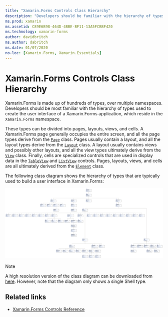 ```yaml
---
title: "Xamarin.Forms Controls Class Hierarchy"
description: "Developers should be familiar with the hierarchy of types used to create the user interface of a Xamarin.Forms application."
ms.prod: xamarin
ms.assetid: C89E6B98-464D-4BBE-BF11-13A5FCBBF420
ms.technology: xamarin-forms
author: davidbritch
ms.author: dabritch
ms.date: 01/07/2020
no-loc: [Xamarin.Forms, Xamarin.Essentials]
---
```


# Xamarin.Forms Controls Class Hierarchy

Xamarin.Forms is made up of hundreds of types, over multiple namespaces. Developers should be most familiar with the hierarchy of types used to create the user interface of a Xamarin.Forms application, which reside in the `Xamarin.Forms` namespace.

These types can be divided into pages, layouts, views, and cells. A Xamarin.Forms page generally occupies the entire screen, and all the page types derive from the [`Page`](xref:Xamarin.Forms.Page) class. Pages usually contain a layout, and all the layout types derive from the [`Layout`](xref:Xamarin.Forms.Layout) class. A layout usually contains views and possibly other layouts, and all the view types ultimately derive from the [`View`](xref:Xamarin.Forms.View) class. Finally, cells are specialized controls that are used in display data in the [`TableView`](xref:Xamarin.Forms.TableView) and [`ListView`](xref:Xamarin.Forms.ListView) controls. Pages, layouts, views, and cells are all ultimately derived from the [`Element`](xref:Xamarin.Forms.Element) class.

The following class diagram shows the hierarchy of types that are typically used to build a user interface in Xamarin.Forms:

[![Xamarin.Forms Controls Class Diagram](class-hierarchy-images/class-diagram.png "Xamarin.Forms controls class diagram")](class-hierarchy-images/class-diagram-large.png#lightbox "Xamarin.Forms controls class diagram")

> [!NOTE]
> A high resolution version of the class diagram can be downloaded from [here](class-hierarchy-images/class-diagram-high-resolution.png). However, note that the diagram only shows a single Shell type.

## Related links

- [Xamarin.Forms Controls Reference](~/xamarin-forms/user-interface/controls/index.md)

